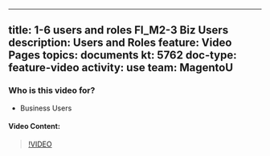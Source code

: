 
---
title: 1-6 users and roles FI_M2-3 Biz Users
description: Users and Roles
feature: Video Pages
topics: documents
kt: 5762
doc-type: feature-video
activity: use
team: MagentoU
---

### Who is this video for?

* Business Users

#### Video Content:

>[!VIDEO](https://video.tv.adobe.com/v/35947)

